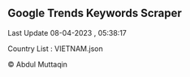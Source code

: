 

## Google Trends Keywords Scraper 
 
Last Update 08-04-2023 , 05:38:17

Country List :
VIETNAM.json



© Abdul Muttaqin 
